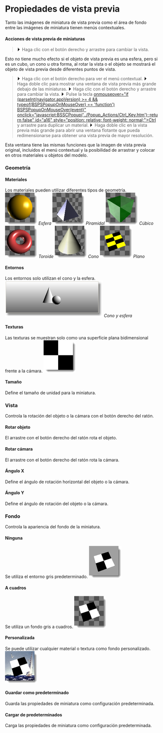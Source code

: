 ---
---

# Propiedades de vista previa
Tanto las imágenes de miniatura de vista previa como el área de fondo entre las imágenes de miniatura tienen menús contextuales.

#### Acciones de vista previa de miniaturas

>![images/number-onestep.gif](images/number-onestep.gif)Haga clic con el botón derecho y arrastre para cambiar la vista.

Esto no tiene mucho efecto si el objeto de vista previa es una esfera, pero si es un cubo, un cono u otra forma, al rotar la vista o el objeto se mostrará el objeto de vista previa desde diferentes puntos de vista.

>![images/number-onestep.gif](images/number-onestep.gif)Haga clic con el botón derecho para ver el menú contextual.
>![images/number-onestep.gif](images/number-onestep.gif)Haga doble clic para mostrar una ventana de vista previa más grande debajo de las miniaturas.
>![images/number-onestep.gif](images/number-onestep.gif)Haga clic con el botón derecho y arrastre para cambiar la vista.
>![images/number-onestep.gif](images/number-onestep.gif)Pulse la tecla [onmouseover="if (parseInt(navigator.appVersion) &gt;= 4 &amp;&amp; typeof(BSPSPopupOnMouseOver) == 'function') BSPSPopupOnMouseOver(event)" onclick="javascript:BSSCPopup('../Popup_Actions/Ctrl_Key.htm');;return false" id="a16" style="position: relative; font-weight: normal;">Ctrl]() y arrastre para duplicar un material.
>![images/number-onestep.gif](images/number-onestep.gif)Haga doble clic en la vista previa más grande para abrir una ventana flotante que pueda redimensionarse para obtener una vista previa de mayor resolución.

Esta ventana tiene las mismas funciones que la imagen de vista previa original, incluidos el menú contextual y la posibilidad de arrastrar y colocar en otros materiales u objetos del modelo.

### Geometría

#### Materiales
Los materiales pueden utilizar diferentes tipos de geometría.
![images/thumbnailsphere.png](images/thumbnailsphere.png) *Esfera*
![images/thumbnailpyramid.png](images/thumbnailpyramid.png) *Piramidal*
![images/thumbnailcube.png](images/thumbnailcube.png) *Cúbico*
![images/thumbnailtorus.png](images/thumbnailtorus.png) *Toroide*
![images/thumbnailcone.png](images/thumbnailcone.png) *Cono*
![images/thumbnailplane.png](images/thumbnailplane.png) *Plano*

#### Entornos
Los entornos solo utilizan el cono y la esfera.
![images/environmentthumbnail.png](images/environmentthumbnail.png) *Cono y esfera*

#### Texturas
Las texturas se muestran solo como una superficie plana bidimensional frente a la cámara.
![images/texturepreview.png](images/texturepreview.png)

#### Tamaño
Define el tamaño de unidad para la miniatura.

### Vista
Controla la rotación del objeto o la cámara con el botón derecho del ratón.

#### Rotar objeto
El arrastre con el botón derecho del ratón rota el objeto.

#### Rotar cámara
El arrastre con el botón derecho del ratón rota la cámara.

#### Ángulo X
Define el ángulo de rotación horizontal del objeto o la cámara.

#### Ángulo Y
Define el ángulo de rotación del objeto o la cámara.

### Fondo
Controla la apariencia del fondo de la miniatura.

#### Ninguna
Se utiliza el entorno gris predeterminado.
![images/thumbnailbackground-001.png](images/thumbnailbackground-001.png)

#### A cuadros
Se utiliza un fondo gris a cuadros.
![images/thumbnailbackground-002.png](images/thumbnailbackground-002.png)

#### Personalizada
Se puede utilizar cualquier material o textura como fondo personalizado.
![images/thumbnailbackground-003.png](images/thumbnailbackground-003.png)

####  **Guardar como predeterminado**
Guarda las propiedades de miniatura como configuración predeterminada.

####  **Cargar de predeterminados**
Carga las propiedades de miniatura como configuración predeterminada.